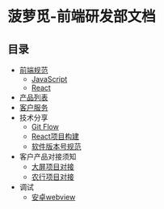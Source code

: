 # 菠萝觅-前端研发部文档

## 目录
- [前端规范](./standard/_.md)
  - [JavaScript](./standard/Javascript.md)
  - [React](./standard/React.md)
- [产品列表](./PRODUCT.md)
- [客户服务](./Customer.md)
- 技术分享
  - [Git Flow](./share/SU/git_flow.md)
  - [React项目构建](./share/LEO/React基础规范.md)
  - [软件版本号规范](./share/SU/软件版本号规范.md)
- 客户产品对接须知
  - [大屏项目对接](./share/Am/daping.md)
  - [农行项目对接](./share/Am/abchina.md)
- 调试
  - [安卓webview](./share/LEO/Webview调试--android.md)
